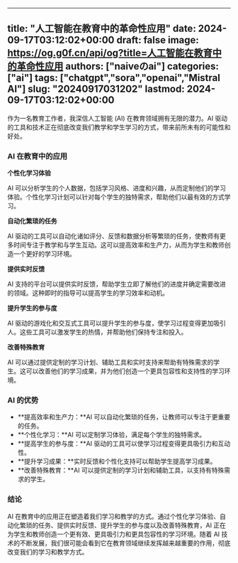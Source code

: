 
---
title: "人工智能在教育中的革命性应用"
date: 2024-09-17T03:12:02+00:00
draft: false
image: https://og.g0f.cn/api/og?title=人工智能在教育中的革命性应用
authors: ["naiveのai"]
categories: ["ai"]
tags: ["chatgpt","sora","openai","Mistral AI"]
slug: "20240917031202"
lastmod: 2024-09-17T03:12:02+00:00
---
作为一名教育工作者，我深信人工智能 (AI) 在教育领域拥有无限的潜力。AI 驱动的工具和技术正在彻底改变我们教学和学生学习的方式，带来前所未有的可能性和好处。

### AI 在教育中的应用

**个性化学习体验**

AI 可以分析学生的个人数据，包括学习风格、进度和兴趣，从而定制他们的学习体验。个性化学习计划可以针对每个学生的独特需求，帮助他们以最有效的方式学习。

**自动化繁琐的任务**

AI 驱动的工具可以自动化诸如评分、反馈和数据分析等繁琐的任务，使教师有更多时间专注于教学和与学生互动。这可以提高效率和生产力，从而为学生和教师创造一个更好的学习环境。

**提供实时反馈**

AI 支持的平台可以提供实时反馈，帮助学生立即了解他们的进度并确定需要改进的领域。这种即时的指导可以提高学生的学习效率和动机。

**提升学生的参与度**

AI 驱动的游戏化和交互式工具可以提升学生的参与度，使学习过程变得更加吸引人。这些工具可以激发学生的热情，并帮助他们保持专注和投入。

**改善特殊教育**

AI 可以通过提供定制的学习计划、辅助工具和实时支持来帮助有特殊需求的学生。这可以改善他们的学习成果，并为他们创造一个更具包容性和支持性的学习环境。

### AI 的优势

* **提高效率和生产力：**AI 可以自动化繁琐的任务，让教师可以专注于更重要的任务。
* **个性化学习：**AI 可以定制学习体验，满足每个学生的独特需求。
* **提高学生的参与度：**AI 驱动的工具可以使学习过程变得更具吸引力和互动性。
* **提升学习成果：**实时反馈和个性化支持可以帮助学生提高学习成果。
* **改善特殊教育：**AI 可以提供定制的学习计划和辅助工具，以支持有特殊需求的学生。

### 结论

AI 在教育中的应用正在塑造着我们学习和教学的方式。通过个性化学习体验、自动化繁琐的任务、提供实时反馈、提升学生的参与度以及改善特殊教育，AI 正在为学生和教师创造一个更有效、更具吸引力和更具包容性的学习环境。随着 AI 技术的不断发展，我们很可能会看到它在教育领域继续发挥越来越重要的作用，彻底改变我们的学习和教学方式。